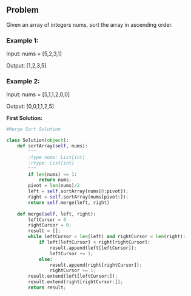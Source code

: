 ## Problem

Given an array of integers nums, sort the array in ascending order.

### Example 1:

Input: nums = [5,2,3,1]

Output: [1,2,3,5]

### Example 2:

Input: nums = [5,1,1,2,0,0]

Output: [0,0,1,1,2,5]

**First Solution:**
```python
#Merge Sort Solution

class Solution(object):
    def sortArray(self, nums):
        """
        :type nums: List[int]
        :rtype: List[int]
        """
        if len(nums) <= 1:
            return nums;
        pivot = len(nums)/2
        left = self.sortArray(nums[0:pivot]);
        right = self.sortArray(nums[pivot:]);
        return self.merge(left, right)
    
    def merge(self, left, right):
        leftCursor = 0
        rightCursor = 0;
        result = [];
        while leftCursor < len(left) and rightCursor < len(right):
            if left[leftCursor] < right[rightCursor]:
                result.append(left[leftCursor]);
                leftCursor += 1;
            else:
                result.append(right[rightCursor]);
                rightCursor += 1;
        result.extend(left[leftCursor:]);
        result.extend(right[rightCursor:]);
        return result;
```

